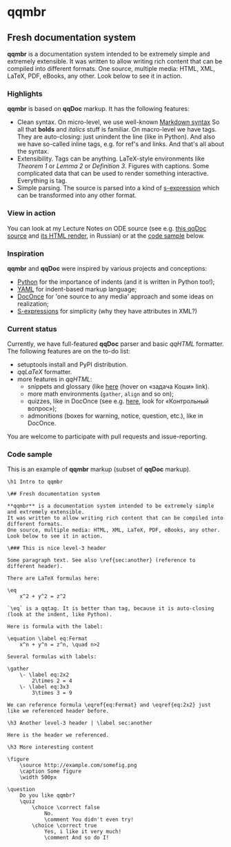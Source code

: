 # qqmbr
## Fresh documentation system

**qqmbr** is a documentation system intended to be extremely simple and extremely extensible. 
It was written to allow writing rich content that can be compiled into different formats.
One source, multiple media: HTML, XML, LaTeX, PDF, eBooks, any other. Look below to see it in action.

### Highlights
**qqmbr** is based on **qqDoc** markup. It has the following features:

- Clean syntax. On micro-level, we use well-known [Markdown syntax](https://daringfireball.net/projects/markdown/)
So all that **bolds** and _italics_ stuff is familiar.
On macro-level we have tags. They are auto-closing: just unindent the line (like in Python). 
And also we have so-called inline tags, e.g. for ref's and links. And that's all about the syntax.
- Extensibility. Tags can be anything. LaTeX-style environments like *Theorem 1* or *Lemma 2* or *Definition 3*.
Figures with captions. Some complicated data that can be used to render something interactive. Everything is tag.
- Simple parsing. The source is parsed into a kind of [s-expression](https://en.wikipedia.org/wiki/S-expression) 
which can be transformed into any other format.

### View in action
You can look at my Lecture Notes on ODE source (see e.g. [this qqDoc source](https://github.com/ischurov/odebook/blob/master/chapter03.qq) and 
[its HTML render](http://math-info.hse.ru/f/2015-16/nes-ode/chapter03.html), in Russian) or at the [code sample](#code_sample) below.

### Inspiration
**qqmbr** and **qqDoc** were inspired by various projects and conceptions:

- [Python](https://www.python.org/) for the importance of indents (and it is written in Python too!);
- [YAML](http://www.yaml.org/) for indent-based markup language;
- [DocOnce](https://github.com/hplgit/doconce) for 'one source to any media' approach and some ideas on realization;
- [S-expressions](https://en.wikipedia.org/wiki/S-expression) for simplicity (why they have attributes in XML?)

### Current status
Currently, we have full-featured **qqDoc** parser and basic *qqHTML* formatter. The following features are on the to-do list:

- setuptools install and PyPI distribution.
- *qqLaTeX* formatter.
- more features in *qqHTML*:
    - snippets and glossary (like [here](http://math-info.hse.ru/odebook/._thebook002.html) (hover on «задача Коши» link).
    - more math environments (`gather`, `align` and so on);
    - quizzes, like in DocOnce (see e.g. [here](http://math-info.hse.ru/odebook/._thebook001.html), look for «Контрольный вопрос»);
    - admonitions (boxes for warning, notice, question, etc.), like in DocOnce.

You are welcome to participate with pull requests and issue-reporting.

### Code sample

This is an example of **qqmbr** markup (subset of **qqDoc** markup).

    \h1 Intro to qqmbr
    
    \## Fresh documentation system
    
    **qqmbr** is a documentation system intended to be extremely simple and extremely extensible. 
    It was written to allow writing rich content that can be compiled into different formats.
    One source, multiple media: HTML, XML, LaTeX, PDF, eBooks, any other. Look below to see it in action.
    
    \### This is nice level-3 header
    
    Some paragraph text. See also \ref{sec:another} (reference to different header).
    
    There are LaTeX formulas here:
    
    \eq
        x^2 + y^2 = z^2
    
    `\eq` is a qqtag. It is better than tag, because it is auto-closing (look at the indent, like Python).
    
    Here is formula with the label:
    
    \equation \label eq:Fermat
        x^n + y^n = z^n, \quad n>2
        
    Several formulas with labels:
    
    \gather
        \- \label eq:2x2
            2\times 2 = 4
        \- \label eq:3x3
            3\times 3 = 9
    
    We can reference formula \eqref{eq:Fermat} and \eqref{eq:2x2} just like we referenced header before.
    
    \h3 Another level-3 header | \label sec:another
    
    Here is the header we referenced.
    
    \h3 More interesting content
    
    \figure
        \source http://example.com/somefig.png
        \caption Some figure
        \width 500px
    
    \question
        Do you like qqmbr?
        \quiz
            \choice \correct false
                No.
                \comment You didn't even try!
            \choice \correct true
                Yes, i like it very much!
                \comment And so do I!


